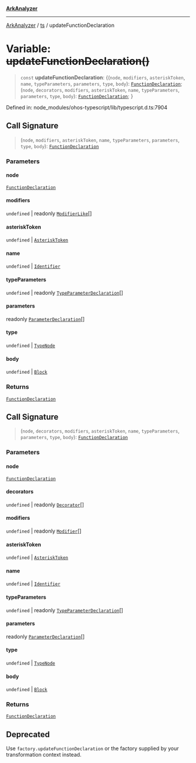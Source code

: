 [**ArkAnalyzer**](../../../../README.md)

***

[ArkAnalyzer](../../../../globals.md) / [ts](../README.md) / updateFunctionDeclaration

# Variable: ~~updateFunctionDeclaration()~~

> `const` **updateFunctionDeclaration**: \{(`node`, `modifiers`, `asteriskToken`, `name`, `typeParameters`, `parameters`, `type`, `body`): [`FunctionDeclaration`](../interfaces/FunctionDeclaration.md); (`node`, `decorators`, `modifiers`, `asteriskToken`, `name`, `typeParameters`, `parameters`, `type`, `body`): [`FunctionDeclaration`](../interfaces/FunctionDeclaration.md); \}

Defined in: node\_modules/ohos-typescript/lib/typescript.d.ts:7904

## Call Signature

> (`node`, `modifiers`, `asteriskToken`, `name`, `typeParameters`, `parameters`, `type`, `body`): [`FunctionDeclaration`](../interfaces/FunctionDeclaration.md)

### Parameters

#### node

[`FunctionDeclaration`](../interfaces/FunctionDeclaration.md)

#### modifiers

`undefined` | readonly [`ModifierLike`](../type-aliases/ModifierLike.md)[]

#### asteriskToken

`undefined` | [`AsteriskToken`](../type-aliases/AsteriskToken.md)

#### name

`undefined` | [`Identifier`](../interfaces/Identifier.md)

#### typeParameters

`undefined` | readonly [`TypeParameterDeclaration`](../interfaces/TypeParameterDeclaration.md)[]

#### parameters

readonly [`ParameterDeclaration`](../interfaces/ParameterDeclaration.md)[]

#### type

`undefined` | [`TypeNode`](../interfaces/TypeNode.md)

#### body

`undefined` | [`Block`](../interfaces/Block.md)

### Returns

[`FunctionDeclaration`](../interfaces/FunctionDeclaration.md)

## Call Signature

> (`node`, `decorators`, `modifiers`, `asteriskToken`, `name`, `typeParameters`, `parameters`, `type`, `body`): [`FunctionDeclaration`](../interfaces/FunctionDeclaration.md)

### Parameters

#### node

[`FunctionDeclaration`](../interfaces/FunctionDeclaration.md)

#### decorators

`undefined` | readonly [`Decorator`](../interfaces/Decorator.md)[]

#### modifiers

`undefined` | readonly [`Modifier`](../type-aliases/Modifier.md)[]

#### asteriskToken

`undefined` | [`AsteriskToken`](../type-aliases/AsteriskToken.md)

#### name

`undefined` | [`Identifier`](../interfaces/Identifier.md)

#### typeParameters

`undefined` | readonly [`TypeParameterDeclaration`](../interfaces/TypeParameterDeclaration.md)[]

#### parameters

readonly [`ParameterDeclaration`](../interfaces/ParameterDeclaration.md)[]

#### type

`undefined` | [`TypeNode`](../interfaces/TypeNode.md)

#### body

`undefined` | [`Block`](../interfaces/Block.md)

### Returns

[`FunctionDeclaration`](../interfaces/FunctionDeclaration.md)

## Deprecated

Use `factory.updateFunctionDeclaration` or the factory supplied by your transformation context instead.
